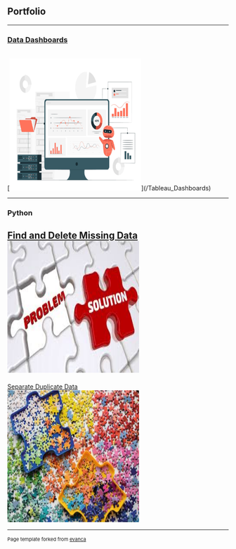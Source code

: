 ## Portfolio


---

### [Data Dashboards](/Tableau_Dashboards)
<br>
[<img alt="Data Dashboards" src="images/data_viz_3.jpeg?raw=true" width="300" height="300"/>](/Tableau_Dashboards)


---

### Python 

[Find and Delete Missing Data](/Find_and_Delete_Missing_Data)
<br>
[<img alt="Find and Delete Missing Data" src="images/missing_data.jpeg?raw=true" width="300" height="300"/>](/Find_and_Delete_Missing_Data)
<br>
---

[Separate Duplicate Data](/Separate_Duplicates_from_Dataset)
<br>
[<img alt="Separate Duplicate Data" src="images/separate_duplicates.jpg?raw=true" width="300" height="300"/>](/Separate_Duplicates_from_Dataset)




<!--
[Profitable App Profiles for the App Store and Google Play Markets](/pdf/sample_presentation.pdf)
<br>
<img src="images/separate_duplicates.jpg?raw=true"/>

---




[Profitable App Profiles for the App Store and Google Play Markets](http://example.com/)
<img src="images/dummy_thumbnail.jpg?raw=true"/>

---

### Category Name 2

- [Project 1 Title](http://example.com/)
- [Project 2 Title](http://example.com/)
- [Project 3 Title](http://example.com/)
- [Project 4 Title](http://example.com/)
- [Project 5 Title](http://example.com/)

---
-->




---
<p style="font-size:11px">Page template forked from <a href="https://github.com/evanca/quick-portfolio">evanca</a></p>
<!-- Remove above link if you don't want to attibute -->
